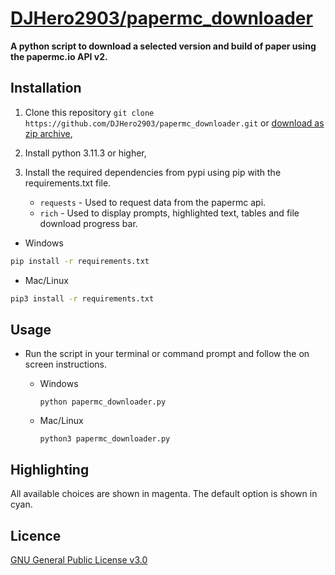# [DJHero2903/papermc_downloader](https://github.com/DJHero2903/papermc_downloader)

**A python script to download a selected version and build of paper using the papermc.io API v2.**

## Installation

1. Clone this repository `git clone https://github.com/DJHero2903/papermc_downloader.git` or [download as zip archive](https://github.com/DJHero2903/papermc_downloader/archive/refs/heads/main.zip),

2. Install python 3.11.3 or higher,

3. Install the required dependencies from pypi using pip with the requirements.txt file.
    - `requests` - Used to request data from the papermc api.
    - `rich` - Used to display prompts, highlighted text, tables and file download progress bar.

- Windows

```bash
pip install -r requirements.txt
```

- Mac/Linux

```bash
pip3 install -r requirements.txt
```

## Usage

- Run the script in your terminal or command prompt and follow the on screen instructions.

  - Windows

    ```
    python papermc_downloader.py
    ```

  - Mac/Linux

    ```
    python3 papermc_downloader.py

    ```

## Highlighting

All available choices are shown in magenta.
The default option is shown in cyan.

## Licence

[GNU General Public License v3.0](https://github.com/DJHero2903/papermc_downloader/blob/main/LICENSE)
